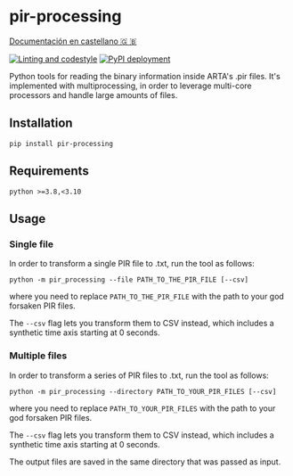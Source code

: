 # pir-processing

[Documentación en castellano 🇬 🇧 ](https://github.com/pupkinivan/pir-processing/README-es.md)

[![Linting and codestyle](https://github.com/pupkinivan/pir-processing/actions/workflows/linting-and-codestyle.yml/badge.svg)](https://github.com/pupkinivan/pir-processing/actions/workflows/linting-and-codestyle.yml)
[![PyPI deployment](https://github.com/pupkinivan/pir-processing/actions/workflows/pypi-deploy.yml/badge.svg)](https://github.com/pupkinivan/pir-processing/actions/workflows/pypi-deploy.yml)

Python tools for reading the binary information inside ARTA's .pir files. It's implemented with multiprocessing, in order to leverage multi-core processors and handle large amounts of files. 

## Installation

`pip install pir-processing`

## Requirements

`python >=3.8,<3.10`

## Usage

### Single file

In order to transform a single PIR file to .txt, run the tool as follows:

```python -m pir_processing --file PATH_TO_THE_PIR_FILE [--csv]```

where you need to replace `PATH_TO_THE_PIR_FILE` with the path to your god forsaken PIR files.

The `--csv` flag lets you transform them to CSV instead, which includes a synthetic time axis starting at 0 seconds.

### Multiple files

In order to transform a series of PIR files to .txt, run the tool as follows:

```python -m pir_processing --directory PATH_TO_YOUR_PIR_FILES [--csv]```

where you need to replace `PATH_TO_YOUR_PIR_FILES` with the path to your god forsaken PIR files.

The `--csv` flag lets you transform them to CSV instead, which includes a synthetic time axis starting at 0 seconds.

The output files are saved in the same directory that was passed as input.
